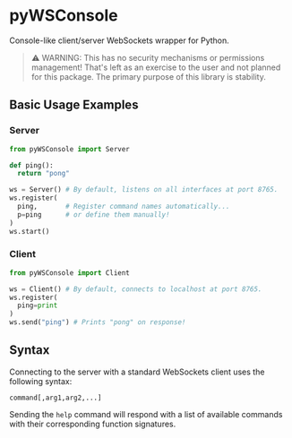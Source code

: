 # pyWSConsole
Console-like client/server WebSockets wrapper for Python.

> ⚠️ WARNING: This has no security mechanisms or permissions management! That's left as an exercise to the user and not planned for this package. The primary purpose of this library is stability.

## Basic Usage Examples

### Server
```python
from pyWSConsole import Server

def ping():
  return "pong"

ws = Server() # By default, listens on all interfaces at port 8765.
ws.register(
  ping,       # Register command names automatically...
  p=ping      # or define them manually!
)
ws.start()
```

### Client
```python
from pyWSConsole import Client

ws = Client() # By default, connects to localhost at port 8765.
ws.register(
  ping=print
)
ws.send("ping") # Prints "pong" on response!
```

## Syntax
Connecting to the server with a standard WebSockets client uses the following syntax:
```
command[,arg1,arg2,...]
```
Sending the `help` command will respond with a list of available commands with their corresponding function signatures.
